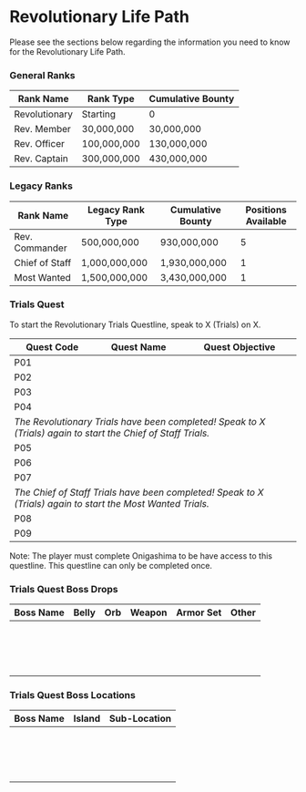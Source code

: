 # Revolutionary Life Path

Please see the sections below regarding the information you need to know for the Revolutionary Life Path.

### General Ranks

| Rank Name     | Rank Type     | Cumulative Bounty |
|-----------    |-----------    |-------------------|
| Revolutionary | Starting      | 0                 |
| Rev. Member   | 30,000,000    | 30,000,000        |
| Rev. Officer  | 100,000,000   | 130,000,000       |
| Rev. Captain  | 300,000,000   | 430,000,000       |

### Legacy Ranks

| Rank Name             | Legacy Rank Type  | Cumulative Bounty | Positions Available   |
|-----------            |-----------        |-------------------|-----------            |
| Rev. Commander        | 500,000,000       | 930,000,000       | 5                     |
| Chief of Staff        | 1,000,000,000     | 1,930,000,000     | 1                     |   
| Most Wanted           | 1,500,000,000     | 3,430,000,000     | 1                     |

### Trials Quest

To start the Revolutionary Trials Questline, speak to X (Trials) on X.

<table>
	<thead>
		<tr>
			<th>Quest Code</th><th>Quest Name</th><th>Quest Objective</th>
		</tr>
	</thead>
	<tbody>
		<tr>
			<td>P01</td><td></td><td></td>
		</tr>
		<tr>
			<td>P02</td><td></td><td></td>
		</tr>
		<tr>
			<td>P03</td><td></td><td></td>
		</tr>
		<tr>
			<td>P04</td><td></td><td></td>
		</tr>
		<tr>
			<td colspan="3"><em>The Revolutionary Trials have been completed! Speak to X (Trials) again to start the Chief of Staff Trials.</em></td>
		</tr>
		<tr>
			<td>P05</td><td></td><td></td>
		</tr>
		<tr>
			<td>P06</td><td></td><td></td>
		</tr>
		<tr>
			<td>P07</td><td></td><td></td>
		</tr>
		<tr>
			<td colspan="3"><em>The Chief of Staff Trials have been completed! Speak to X (Trials) again to start the Most Wanted Trials.</em></td>
		</tr>
		<tr>
			<td>P08</td><td></td><td></td>
		</tr>
		<tr>
			<td>P09</td><td></td><td></td>
		</tr>
	</tbody>
  
</table>

Note: The player must complete Onigashima to be have access to this questline. This questline can only be completed once.

### Trials Quest Boss Drops

| Boss Name | Belly     | Orb       | Weapon    | Armor Set | Other     |
|-----------|-----------|-----------|-----------|-----------|-----------|
|           |           |           |           |           |           |
|           |           |           |           |           |           |
|           |           |           |           |           |           |
|           |           |           |           |           |           |
|           |           |           |           |           |           |
|           |           |           |           |           |           |
|           |           |           |           |           |           |
|           |           |           |           |           |           |
|           |           |           |           |           |           |
|           |           |           |           |           |           |
|           |           |           |           |           |           |
|           |           |           |           |           |           |
|           |           |           |           |           |           |
|           |           |           |           |           |           |
|           |           |           |           |           |           |
|           |           |           |           |           |           |

### Trials Quest Boss Locations

| Boss Name | Island        | Sub-Location  | 
|-----------|-----------    |-----------    |
|           |               |               |
|           |               |               | 
|           |               |               |
|           |               |               |  
|           |               |               |     
|           |               |               |     
|           |               |               | 
|           |               |               |  
|           |               |               |  
|           |               |               | 
|           |               |               | 
|           |               |               | 
|           |               |               |
|           |               |               |
|           |               |               |
|           |               |               |
